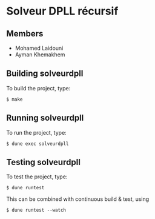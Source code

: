 # Solveur DPLL récursif

## Members

- Mohamed Laidouni
- Ayman Khemakhem

## Building solveurdpll

To build the project, type:

```
$ make
```

## Running solveurdpll

To run the project, type:

```
$ dune exec solveurdpll
```

## Testing solveurdpll

To test the project, type:

```
$ dune runtest
```

This can be combined with continuous build & test, using

```
$ dune runtest --watch
```

